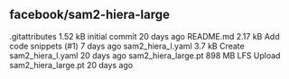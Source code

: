 ## facebook/sam2-hiera-large

.gitattributes
1.52 kB
initial commit
20 days ago
README.md
2.17 kB
Add code snippets (#1)
7 days ago
sam2_hiera_l.yaml
3.7 kB
Create sam2_hiera_l.yaml
20 days ago
sam2_hiera_large.pt
898 MB
LFS
Upload sam2_hiera_large.pt
20 days ago

